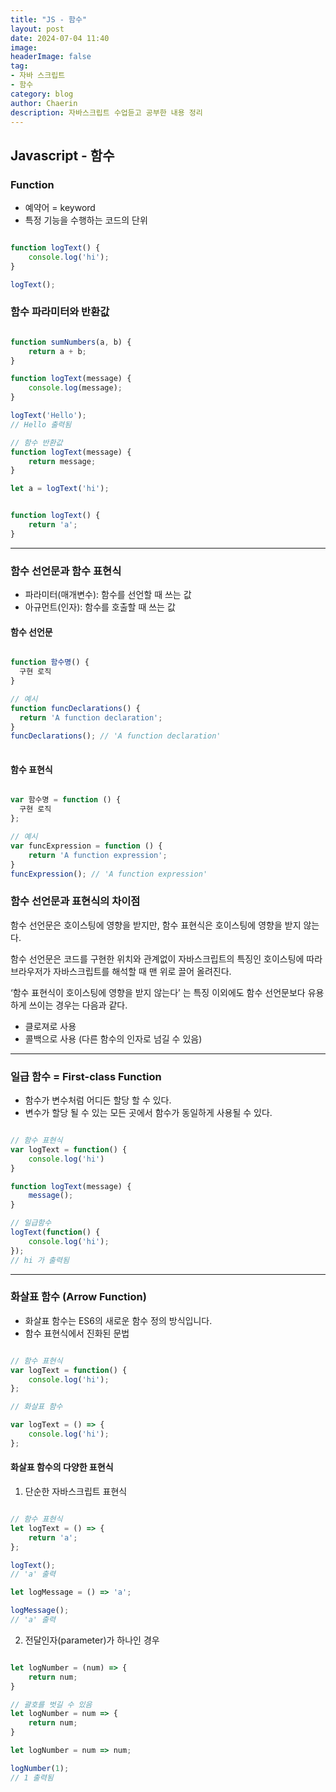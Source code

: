 ```yaml
---
title: "JS - 함수"
layout: post
date: 2024-07-04 11:40
image: 
headerImage: false
tag:
- 자바 스크립트
- 함수
category: blog
author: Chaerin
description: 자바스크립트 수업듣고 공부한 내용 정리
---
```


## Javascript - 함수 



### Function

- 예약어 = keyword
- 특정 기능을 수행하는 코드의 단위

```javascript

function logText() {
    console.log('hi');
}

logText();

```

### 함수 파라미터와 반환값

```javascript

function sumNumbers(a, b) {
    return a + b;
}

function logText(message) {
    console.log(message);
}

logText('Hello');
// Hello 출력됨

// 함수 반환값
function logText(message) {
    return message;
}

let a = logText('hi');


function logText() {
    return 'a';
}

```
---

### 함수 선언문과 함수 표현식

- 파라미터(매개변수): 함수를 선언할 때 쓰는 값
- 아규먼트(인자): 함수를 호출할 때 쓰는 값

#### 함수 선언문

```javascript

function 함수명() {
  구현 로직
}

// 예시
function funcDeclarations() {
  return 'A function declaration';
}
funcDeclarations(); // 'A function declaration'
 
```
#### 함수 표현식

```javascript

var 함수명 = function () {
  구현 로직
};

// 예시
var funcExpression = function () {
    return 'A function expression';
}
funcExpression(); // 'A function expression'

```
### 함수 선언문과 표현식의 차이점


함수 선언문은 호이스팅에 영향을 받지만, 함수 표현식은 호이스팅에 영향을 받지 않는다.

함수 선언문은 코드를 구현한 위치와 관계없이 자바스크립트의 특징인 호이스팅에 따라 브라우저가 자바스크립트를 해석할 때 맨 위로 끌어 올려진다.

‘함수 표현식이 호이스팅에 영향을 받지 않는다’ 는 특징 이외에도 함수 선언문보다 유용하게 쓰이는 경우는 다음과 같다.

- 클로져로 사용
- 콜백으로 사용 (다른 함수의 인자로 넘길 수 있음)


---


### 일급 함수 = First-class Function

- 함수가 변수처럼 어디든 할당 할 수 있다.
- 변수가 할당 될 수 있는 모든 곳에서 함수가 동일하게 사용될 수 있다.

```javascript

// 함수 표현식
var logText = function() {
    console.log('hi')
}

function logText(message) {
    message();
}

// 일급함수 
logText(function() {
    console.log('hi');
});
// hi 가 출력됨 

```

---

### 화살표 함수 (Arrow Function)

- 화살표 함수는 ES6의 새로운 함수 정의 방식입니다.
- 함수 표현식에서 진화된 문법 

```javascript

// 함수 표현식
var logText = function() {
    console.log('hi');
};

// 화살표 함수 

var logText = () => {
    console.log('hi');
};

```

#### 화살표 함수의 다양한  표현식

1. 단순한 자바스크립트 표현식

```javascript

// 함수 표현식
let logText = () => {
    return 'a';
};

logText();
// 'a' 출력

let logMessage = () => 'a';

logMessage();
// 'a' 출력

```

2. 전달인자(parameter)가 하나인 경우

```javascript

let logNumber = (num) => {
    return num;
}

// 괄호를 벗길 수 있음
let logNumber = num => {
    return num;
}

let logNumber = num => num;

logNumber(1);
// 1 출력됨
```

